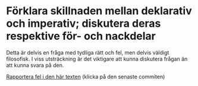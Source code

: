 # Förklara skillnaden mellan deklarativ och imperativ; diskutera deras respektive för- och nackdelar

Detta är delvis en fråga med tydliga rätt och fel, men delvis
väldigt filosofisk. I viss utsträckning är det viktigare att kunna
diskutera frågan än att kunna svara på den.

[Rapportera fel i den här texten](https://github.com/IOOPM-UU/achievements/commits/master/F14.md) (klicka på den senaste commiten)